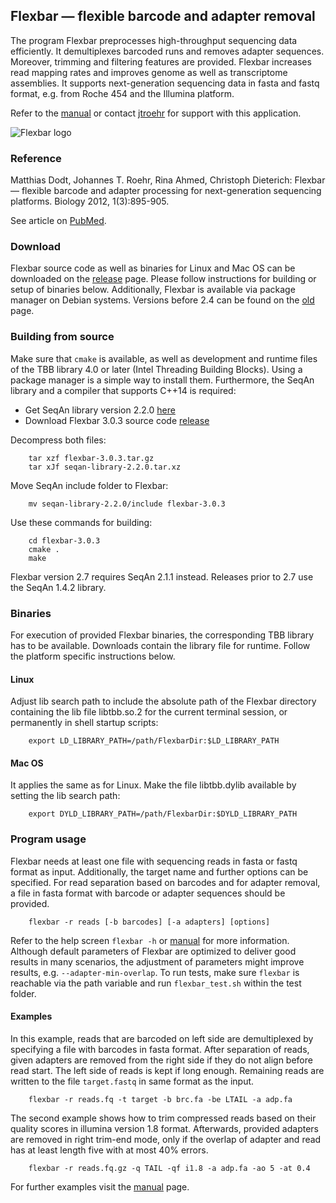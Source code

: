 ## Flexbar — flexible barcode and adapter removal

The program Flexbar preprocesses high-throughput sequencing data efficiently. It demultiplexes barcoded runs and removes adapter sequences. Moreover, trimming and filtering features are provided. Flexbar increases read mapping rates and improves genome as well as transcriptome assemblies. It supports next-generation sequencing data in fasta and fastq format, e.g. from Roche 454 and the Illumina platform.

Refer to the [manual](https://github.com/seqan/flexbar/wiki) or contact [jtroehr](https://github.com/jtroehr) for support with this application.

![Flexbar logo](https://github.com/seqan/flexbar/wiki/images/flexbar-logo.png)


### Reference

Matthias Dodt, Johannes T. Roehr, Rina Ahmed, Christoph Dieterich: Flexbar — flexible barcode and adapter processing for next-generation sequencing platforms. Biology 2012, 1(3):895-905.

See article on [PubMed](http://www.ncbi.nlm.nih.gov/pubmed/24832523).


### Download

Flexbar source code as well as binaries for Linux and Mac OS can be downloaded on the [release](https://github.com/seqan/flexbar/releases) page. Please follow instructions for building or setup of binaries below. Additionally, Flexbar is available via package manager on Debian systems. Versions before 2.4 can be found on the [old](https://sourceforge.net/projects/flexbar) page.


### Building from source

Make sure that `cmake` is available, as well as development and runtime files of the TBB library 4.0 or later (Intel Threading Building Blocks). Using a package manager is a simple way to install them. Furthermore, the SeqAn library and a compiler that supports C++14 is required:

* Get SeqAn library version 2.2.0 [here](https://github.com/seqan/seqan/releases/download/seqan-v2.2.0/seqan-library-2.2.0.tar.xz)
* Download Flexbar 3.0.3 source code [release](https://github.com/seqan/flexbar/releases)

Decompress both files:

		tar xzf flexbar-3.0.3.tar.gz
		tar xJf seqan-library-2.2.0.tar.xz

Move SeqAn include folder to Flexbar:

        mv seqan-library-2.2.0/include flexbar-3.0.3

Use these commands for building:

        cd flexbar-3.0.3
        cmake .
        make

Flexbar version 2.7 requires SeqAn 2.1.1 instead. Releases prior to 2.7 use the SeqAn 1.4.2 library.


### Binaries

For execution of provided Flexbar binaries, the corresponding TBB library has to be available. Downloads contain the library file for runtime. Follow the platform specific instructions below.

#### Linux
Adjust lib search path to include the absolute path of the Flexbar directory containing the lib file libtbb.so.2 for the current terminal session, or permanently in shell startup scripts:

        export LD_LIBRARY_PATH=/path/FlexbarDir:$LD_LIBRARY_PATH

#### Mac OS
It applies the same as for Linux. Make the file libtbb.dylib available by setting the lib search path:

        export DYLD_LIBRARY_PATH=/path/FlexbarDir:$DYLD_LIBRARY_PATH


### Program usage

Flexbar needs at least one file with sequencing reads in fasta or fastq format as input. Additionally, the target name and further options can be specified. For read separation based on barcodes and for adapter removal, a file in fasta format with barcode or adapter sequences should be provided.

        flexbar -r reads [-b barcodes] [-a adapters] [options]

Refer to the help screen `flexbar -h` or [manual](https://github.com/seqan/flexbar/wiki) for more information. Although default parameters of Flexbar are optimized to deliver good results in many scenarios, the adjustment of parameters might improve results, e.g. `--adapter-min-overlap`. To run tests, make sure `flexbar` is reachable via the path variable and run `flexbar_test.sh` within the test folder.

#### Examples

In this example, reads that are barcoded on left side are demultiplexed by specifying a file with barcodes in fasta format. After separation of reads, given adapters are removed from the right side if they do not align before read start. The left side of reads is kept if long enough. Remaining reads are written to the file `target.fastq` in same format as the input.

		flexbar -r reads.fq -t target -b brc.fa -be LTAIL -a adp.fa

The second example shows how to trim compressed reads based on their quality scores in illumina version 1.8 format. Afterwards, provided adapters are removed in right trim-end mode, only if the overlap of adapter and read has at least length five with at most 40% errors.

		flexbar -r reads.fq.gz -q TAIL -qf i1.8 -a adp.fa -ao 5 -at 0.4

For further examples visit the [manual](https://github.com/seqan/flexbar/wiki) page.

